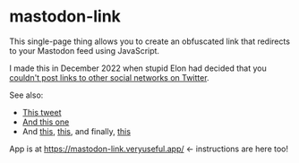# mastodon-link

This single-page thing allows you to create an obfuscated link that redirects to your Mastodon feed using JavaScript.

I made this in December 2022 when stupid Elon had decided that you [couldn't post links to other social networks on Twitter](https://www.theverge.com/2022/12/18/23515221/twitter-bans-links-instagram-mastodon-competitors).

See also:

* [This tweet](https://twitter.com/magicroundabout/status/1604540389620580352)
* [And this one](https://twitter.com/magicroundabout/status/1604541469679054849)
* And [this](https://twitter.com/magicroundabout/status/1604547349275189252), [this](https://twitter.com/magicroundabout/status/1604552701131751424), and finally, [this](https://twitter.com/magicroundabout/status/1604577693642723328)

App is at https://mastodon-link.veryuseful.app/ <- instructions are here too!
